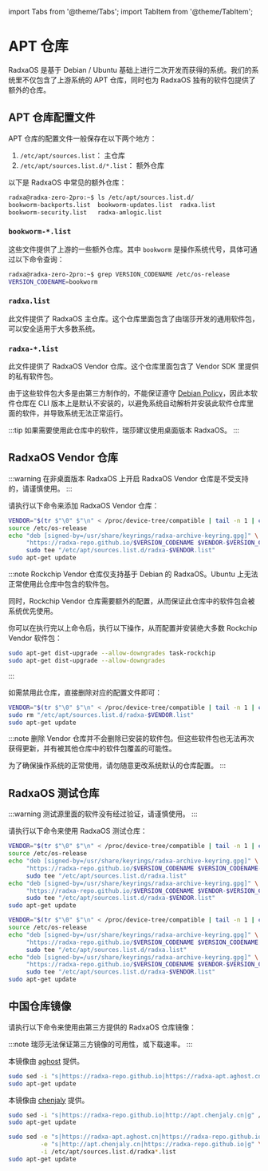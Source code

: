 ---
---

import Tabs from '@theme/Tabs';
import TabItem from '@theme/TabItem';

# APT 仓库

RadxaOS 是基于 Debian / Ubuntu 基础上进行二次开发而获得的系统。我们的系统里不仅包含了上游系统的 APT 仓库，同时也为 RadxaOS 独有的软件包提供了额外的仓库。

## APT 仓库配置文件

APT 仓库的配置文件一般保存在以下两个地方：

1. `/etc/apt/sources.list`： 主仓库
2. `/etc/apt/sources.list.d/*.list`： 额外仓库

以下是 RadxaOS 中常见的额外仓库：

```bash
radxa@radxa-zero-2pro:~$ ls /etc/apt/sources.list.d/
bookworm-backports.list  bookworm-updates.list  radxa.list
bookworm-security.list   radxa-amlogic.list
```

### `bookworm-*.list`

这些文件提供了上游的一些额外仓库。其中 `bookworm` 是操作系统代号，具体可通过以下命令查询：

```bash
radxa@radxa-zero-2pro:~$ grep VERSION_CODENAME /etc/os-release
VERSION_CODENAME=bookworm
```

### `radxa.list`

此文件提供了 RadxaOS 主仓库。这个仓库里面包含了由瑞莎开发的通用软件包，可以安全适用于大多数系统。

### `radxa-*.list`

此文件提供了 RadxaOS Vendor 仓库。这个仓库里面包含了 Vendor SDK 里提供的私有软件包。

由于这些软件包大多是由第三方制作的，不能保证遵守 [Debian Policy](https://www.debian.org/doc/debian-policy/)，因此本软件仓库在 CLI 版本上是默认不安装的，以避免系统自动解析并安装此软件仓库里面的软件，并导致系统无法正常运行。

:::tip
如果需要使用此仓库中的软件，瑞莎建议使用桌面版本 RadxaOS。
:::

## RadxaOS Vendor 仓库

<Tabs queryString="vendor-repo">
  <TabItem value="enable" label="开启">

:::warning
在非桌面版本 RadxaOS 上开启 RadxaOS Vendor 仓库是不受支持的，请谨慎使用。
:::

请执行以下命令来添加 RadxaOS Vendor 仓库：

```bash
VENDOR="$(tr $"\0" $"\n" < /proc/device-tree/compatible | tail -n 1 | cut -d "," -f 1)"
source /etc/os-release
echo "deb [signed-by=/usr/share/keyrings/radxa-archive-keyring.gpg]" \
     "https://radxa-repo.github.io/$VERSION_CODENAME $VENDOR-$VERSION_CODENAME main" | \
     sudo tee "/etc/apt/sources.list.d/radxa-$VENDOR.list"
sudo apt-get update
```

:::note
Rockchip Vendor 仓库仅支持基于 Debian 的 RadxaOS。Ubuntu 上无法正常使用此仓库中包含的软件包。

同时，Rockchip Vendor 仓库需要额外的配置，从而保证此仓库中的软件包会被系统优先使用。

你可以在执行完以上命令后，执行以下操作，从而配置并安装绝大多数 Rockchip Vendor 软件包：

```bash
sudo apt-get dist-upgrade --allow-downgrades task-rockchip
sudo apt-get dist-upgrade --allow-downgrades
```

:::

  </TabItem>
  <TabItem value="disable" label="关闭">

如需禁用此仓库，直接删除对应的配置文件即可：

```bash
VENDOR="$(tr $"\0" $"\n" < /proc/device-tree/compatible | tail -n 1 | cut -d "," -f 1)"
sudo rm "/etc/apt/sources.list.d/radxa-$VENDOR.list"
sudo apt-get update
```

:::note
删除 Vendor 仓库并不会删除已安装的软件包。但这些软件包也无法再次获得更新，并有被其他仓库中的软件包覆盖的可能性。

为了确保操作系统的正常使用，请勿随意更改系统默认的仓库配置。
:::

  </TabItem>
</Tabs>

## RadxaOS 测试仓库

<Tabs queryString="test-repo">
  <TabItem value="enable" label="开启">

:::warning
测试源里面的软件没有经过验证，请谨慎使用。
:::

请执行以下命令来使用 RadxaOS 测试仓库：

```bash
VENDOR="$(tr $"\0" $"\n" < /proc/device-tree/compatible | tail -n 1 | cut -d "," -f 1)"
source /etc/os-release
echo "deb [signed-by=/usr/share/keyrings/radxa-archive-keyring.gpg]" \
     "https://radxa-repo.github.io/$VERSION_CODENAME $VERSION_CODENAME-test main" | \
     sudo tee "/etc/apt/sources.list.d/radxa.list"
echo "deb [signed-by=/usr/share/keyrings/radxa-archive-keyring.gpg]" \
     "https://radxa-repo.github.io/$VERSION_CODENAME $VENDOR-$VERSION_CODENAME-test main" | \
     sudo tee "/etc/apt/sources.list.d/radxa-$VENDOR.list"
sudo apt-get update
```

  </TabItem>
  <TabItem value="disable" label="关闭">

```bash
VENDOR="$(tr $"\0" $"\n" < /proc/device-tree/compatible | tail -n 1 | cut -d "," -f 1)"
source /etc/os-release
echo "deb [signed-by=/usr/share/keyrings/radxa-archive-keyring.gpg]" \
     "https://radxa-repo.github.io/$VERSION_CODENAME $VERSION_CODENAME main" | \
     sudo tee "/etc/apt/sources.list.d/radxa.list"
echo "deb [signed-by=/usr/share/keyrings/radxa-archive-keyring.gpg]" \
     "https://radxa-repo.github.io/$VERSION_CODENAME $VENDOR-$VERSION_CODENAME main" | \
     sudo tee "/etc/apt/sources.list.d/radxa-$VENDOR.list"
sudo apt-get update
```

  </TabItem>
</Tabs>

## 中国仓库镜像

请执行以下命令来使用由第三方提供的 RadxaOS 仓库镜像：

:::note
瑞莎无法保证第三方镜像的可用性，或下载速率。
:::

<Tabs queryString="mirror">
  <TabItem value="aghost">

本镜像由 [aghost](mailto:ggg17226@gmail.com) 提供。

```bash
sudo sed -i "s|https://radxa-repo.github.io|https://radxa-apt.aghost.cn|g" /etc/apt/sources.list.d/radxa*.list
sudo apt-get update
```

  </TabItem>
  <TabItem value="chenjaly">

本镜像由 [chenjaly](mailto:2540735020@qq.com) 提供。

```bash
sudo sed -i "s|https://radxa-repo.github.io|http://apt.chenjaly.cn|g" /etc/apt/sources.list.d/radxa*.list
sudo apt-get update
```

  </TabItem>
  <TabItem value="default" label="恢复默认">

```bash
sudo sed -e "s|https://radxa-apt.aghost.cn|https://radxa-repo.github.io|g" \
         -e "s|http://apt.chenjaly.cn|https://radxa-repo.github.io|g" \
         -i /etc/apt/sources.list.d/radxa*.list
sudo apt-get update
```

  </TabItem>
</Tabs>
